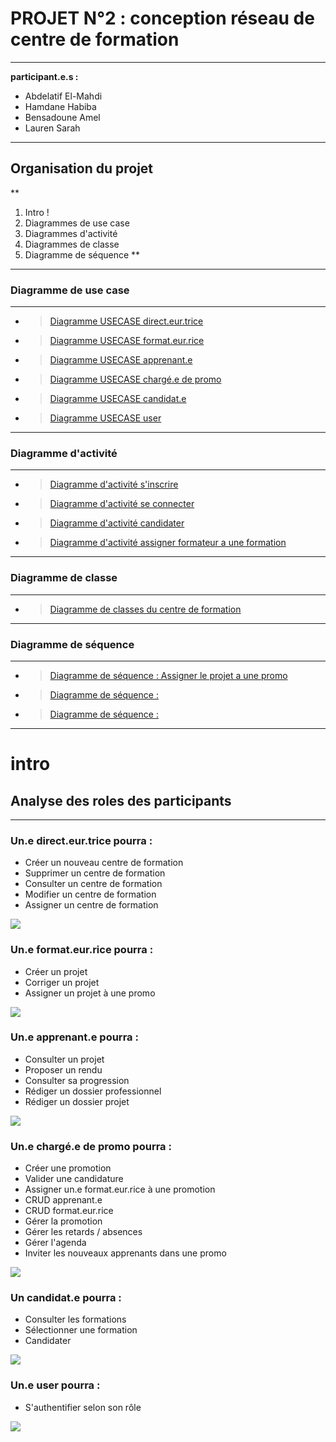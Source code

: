 

# **PROJET N°2 : conception réseau de centre de formation**


---

**participant.e.s :**

*  Abdelatif El-Mahdi
*  Hamdane Habiba
*  Bensadoune Amel 
*  Lauren Sarah 

---
## Organisation du projet
** 
1. Intro !
2. Diagrammes de use case
3. Diagrammes d'activité
4. Diagrammes de classe
5. Diagramme de séquence
**

---
### Diagramme de use case 
---
- > [Diagramme USECASE direct.eur.trice](/UseCases/2.jpg)
- > [Diagramme USECASE format.eur.rice](/UseCases/3.jpg)
- > [Diagramme USECASE apprenant.e](/UseCases/4.jpg)
- > [Diagramme USECASE chargé.e de promo](/UseCases/5.jpg)
- > [Diagramme USECASE candidat.e](/UseCases/6.jpg)
- > [Diagramme USECASE user](/UseCases/1.jpg)
---
### Diagramme d'activité
---
- > [Diagramme d'activité s'inscrire](/Activity/1.jpg)
- > [Diagramme d'activité se connecter](/Activity/2.jpg)
- > [Diagramme d'activité candidater](/Activity/3.jpg)
- > [Diagramme d'activité assigner formateur a une formation](/Activity/4.jpg)

---

### Diagramme de classe
---
- > [Diagramme de classes du centre de formation](/)

---


### Diagramme de séquence
---
- > [Diagramme de séquence : Assigner le projet a une promo](/)
- >  [Diagramme de séquence : ](/)
- >   [Diagramme de séquence :](/)

        
---

# intro 
## Analyse des roles des participants
---



### Un.e direct.eur.trice pourra : 

- Créer un nouveau centre de formation
- Supprimer un centre de formation
- Consulter un centre de formation
- Modifier un centre de formation
- Assigner un centre de formation

![](/UseCases/2.jpg)

### Un.e format.eur.rice pourra : 
- Créer un projet
- Corriger un projet
- Assigner un projet à une promo

![](/UseCases/3.jpg)

### Un.e apprenant.e pourra : 
- Consulter un projet
- Proposer un rendu
- Consulter sa progression 
- Rédiger un dossier professionnel
- Rédiger un dossier projet 

![](/UseCases/4.jpg)

### Un.e chargé.e de promo pourra : 
- Créer une promotion
- Valider une candidature
- Assigner un.e format.eur.rice à une promotion
- CRUD apprenant.e
- CRUD format.eur.rice
- Gérer la promotion
- Gérer les retards / absences
- Gérer l'agenda
- Inviter les nouveaux apprenants dans une promo
    
![](/UseCases/5.jpg)

### Un candidat.e pourra : 
- Consulter les formations
- Sélectionner une formation 
- Candidater

![](/UseCases/6.jpg)

### Un.e user pourra : 

- S'authentifier selon son rôle

![](/UseCases/1.jpg)



